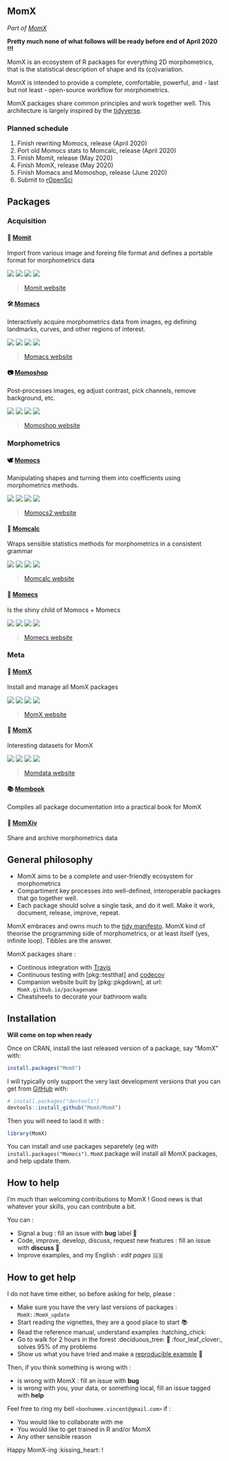 
<!-- README.md is generated from README.Rmd. Please edit that file -->

## MomX

*Part of [MomX](https://momx.github.io/MomX/)*

**Pretty much none of what follows will be ready before end of April
2020 \!\!\!**

MomX is an ecosystem of R packages for everything 2D morphometrics, that
is the statistical description of shape and its (co)variation.

MomX is intended to provide a complete, comfortable, powerful, and -
last but not least - open-source workflow for morphometrics.

MomX packages share common principles and work together well. This
architecture is largely inspired by the
[tidyverse](https://tidyverse.org).

### Planned schedule

1.  Finish rewriting Momocs, release (April 2020)
2.  Port old Momocs stats to Momcalc, release (April 2020)
3.  Finish Momit, release (May 2020)
4.  Finish MomX, release (May 2020)
5.  Finish Momacs and Momoshop, release (June 2020)
6.  Submit to [rOpenSci](https://ropensci.org/)

## Packages

### Acquisition

#### 🖖 [Momit](https://github.com/MomX/Momit)

Import from various image and foreing file format and defines a portable
format for morphometrics
data

[![](https://img.shields.io/badge/lifecycle-experimental-orange.svg)](https://www.tidyverse.org/lifecycle/#experimental)
[![](https://www.r-pkg.org/badges/version/Momit?color=green)](https://cran.r-project.org/package=Momit)
[![](https://travis-ci.org/MomX/Momit.svg?branch=master)](https://travis-ci.org/MomX/Momit)
[![](https://codecov.io/gh/MomX/Momit/branch/master/graph/badge.svg)](https://codecov.io/gh/MomX/Momit)

> [Momit website](https://momx.github.io/Momit)

#### 🛠 [Momacs](https://github.com/MomX/Momacs)

Interactively acquire morphometrics data from images, eg defining
landmarks, curves, and other regions of
interest.

[![](https://img.shields.io/badge/lifecycle-experimental-orange.svg)](https://www.tidyverse.org/lifecycle/#experimental)
[![](https://www.r-pkg.org/badges/version/Momacs?color=green)](https://cran.r-project.org/package=Momacs)
[![](https://travis-ci.org/MomX/Momacs.svg?branch=master)](https://travis-ci.org/MomX/Momacs)
[![](https://codecov.io/gh/MomX/Momacs/branch/master/graph/badge.svg)](https://codecov.io/gh/MomX/Momacs)

> [Momacs website](https://momx.github.io/Momacs)

#### 📷 [Momoshop](https://github.com/MomX/Momoshop)

Post-processes images, eg adjust contrast, pick channels, remove
background,
etc.

[![](https://img.shields.io/badge/lifecycle-experimental-orange.svg)](https://www.tidyverse.org/lifecycle/#experimental)
[![](https://www.r-pkg.org/badges/version/Momoshop?color=green)](https://cran.r-project.org/package=Momoshop)
[![](https://travis-ci.org/MomX/Momoshop.svg?branch=master)](https://travis-ci.org/MomX/Momoshop)
[![](https://codecov.io/gh/MomX/Momoshop/branch/master/graph/badge.svg)](https://codecov.io/gh/MomX/Momoshop)

> [Momoshop website](https://momx.github.io/Momoshop)

### Morphometrics

#### 🕊 [Momocs](https://github.com/MomX/Momocs)

Manipulating shapes and turning them into coefficients using
morphometrics
methods.

[![](https://img.shields.io/badge/lifecycle-experimental-orange.svg)](https://www.tidyverse.org/lifecycle/#experimental)
[![](https://www.r-pkg.org/badges/version/Momocs2?color=green)](https://cran.r-project.org/package=Momocs2)
[![](https://travis-ci.org/MomX/Momocs2.svg?branch=master)](https://travis-ci.org/MomX/Momocs2)
[![](https://codecov.io/gh/MomX/Momocs2/branch/master/graph/badge.svg)](https://codecov.io/gh/MomX/Momocs2)

> [Momocs2 website](https://momx.github.io/Momocs2)

#### 🧮 [Momcalc](https://github.com/MomX/Momcalc)

Wraps sensible statistics methods for morphometrics in a consistent
grammar

[![](https://img.shields.io/badge/lifecycle-experimental-orange.svg)](https://www.tidyverse.org/lifecycle/#experimental)
[![](https://www.r-pkg.org/badges/version/Momcalc?color=green)](https://cran.r-project.org/package=Momcalc)
[![](https://travis-ci.org/MomX/Momcalc.svg?branch=master)](https://travis-ci.org/MomX/Momcalc)
[![](https://codecov.io/gh/MomX/Momcalc/branch/master/graph/badge.svg)](https://codecov.io/gh/MomX/Momcalc)

> [Momcalc website](https://momx.github.io/Momcalc)

#### 🔮 [Momecs](https://github.com/MomX/Momecs)

Is the shiny child of Momocs +
Momecs

[![](https://img.shields.io/badge/lifecycle-experimental-orange.svg)](https://www.tidyverse.org/lifecycle/#experimental)
[![](https://www.r-pkg.org/badges/version/Momecs?color=green)](https://cran.r-project.org/package=Momecs)
[![](https://travis-ci.org/MomX/Momecs.svg?branch=master)](https://travis-ci.org/MomX/Momecs)
[![](https://codecov.io/gh/MomX/Momecs/branch/master/graph/badge.svg)](https://codecov.io/gh/MomX/Momecs)

> [Momecs website](https://momx.github.io/Momecs)

### Meta

#### 💍 [MomX](https://github.com/MomX/MomX)

Install and manage all MomX
packages

[![](https://img.shields.io/badge/lifecycle-experimental-orange.svg)](https://www.tidyverse.org/lifecycle/#experimental)
[![](https://www.r-pkg.org/badges/version/MomX?color=green)](https://cran.r-project.org/package=MomX)
[![](https://travis-ci.org/MomX/MomX.svg?branch=master)](https://travis-ci.org/MomX/MomX)
[![](https://codecov.io/gh/MomX/MomX/branch/master/graph/badge.svg)](https://codecov.io/gh/MomX/MomX)

> [MomX website](https://momx.github.io/MomX)

#### 🍭 [MomX](https://github.com/MomX/Momdata)

Interesting datasets for
MomX

[![](https://img.shields.io/badge/lifecycle-experimental-orange.svg)](https://www.tidyverse.org/lifecycle/#experimental)
[![](https://www.r-pkg.org/badges/version/Momdata?color=green)](https://cran.r-project.org/package=Momdata)
[![](https://travis-ci.org/MomX/Momdata.svg?branch=master)](https://travis-ci.org/MomX/Momdata)
[![](https://codecov.io/gh/MomX/Momdata/branch/master/graph/badge.svg)](https://codecov.io/gh/MomX/Momdata)

> [Momdata website](https://momx.github.io/Momdata)

#### 📚 [Mombook](https://github.com/MomX/Momocs)

Compiles all package documentation into a practical book for MomX

#### 🚯 [MomXiv](https://github.com/MomX/MomXiv)

Share and archive morphometrics data

## General philosophy

  - MomX aims to be a complete and user-friendly ecosystem for
    morphometrics
  - Compartiment key processes into well-defined, interoperable packages
    that go together well.
  - Each package should solve a single task, and do it well. Make it
    work, document, release, improve, repeat.

MomX embraces and owns much to the [tidy
manifesto](https://cran.r-project.org/web/packages/tidyverse/vignettes/manifesto.html).
MomX kind of theorise the programming side of morphometrics, or at least
itself (yes, infinite loop). Tibbles are the answer.

MomX packages share :

  - Continous integration with [Travis](travis-ci.org/)
  - Continuous testing with \[pkg::testthat\] and
    [codecov](https://codecov.io)
  - Companion website built by \[pkg::pkgdown\], at url:
    `MomX.github.io/packagename`
  - Cheatsheets to decorate your bathroom walls

## Installation

**Will come on top when ready**

Once on CRAN, install the last released version of a package, say “MomX”
with:

``` r
install.packages("MomX")
```

I will typically only support the very last development versions that
you can get from [GitHub](https://github.com/) with:

``` r
# install.packages("devtools")
devtools::install_github("MomX/MomX")
```

Then you will need to laod it with :

``` r
library(MomX)
```

You can install and use packages separetely (eg with
`install.packages("Momocs")`. `MomX` package will install all MomX
packages, and help update them.

## How to help

I’m much than welcoming contributions to MomX \! Good news is that
whatever your skills, you can contribute a bit.

You can :

  - Signal a bug : fill an issue with **bug** label :bug:
  - Code, improve, develop, discuss, request new features : fill an
    issue with **discuss** :wrench:
  - Improve examples, and my English : *edit pages* :uk:

## How to get help

I do not have time either, so before asking for help, please :

  - Make sure you have the very last versions of packages :
    `MomX::MomX_update`
  - Start reading the vignettes, they are a good place to start :books:
  - Read the reference manual, understand examples :hatching\_chick:
  - Go to walk for 2 hours in the forest :deciduous\_tree: :boar:
    :four\_leaf\_clover:, solves 95% of my problems
  - Show us what you have tried and make a [reproducible
    example](https://stackoverflow.com/questions/5963269/how-to-make-a-great-r-reproducible-example)
    :pill:

Then, if you think something is wrong with :

  - is wrong with MomX : fill an issue with **bug**
  - is wrong with you, your data, or something local, fill an issue
    tagged with **help**

Feel free to ring my bell `<bonhomme.vincent@gmail.com>` if :

  - You would like to collaborate with me
  - You would like to get trained in R and/or MomX
  - Any other sensible reason

Happy MomX-ing :kissing\_heart: \!
